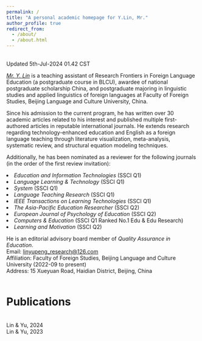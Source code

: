 ```yaml
---
permalink: /
title: "A personal academic homepage for Y.Lin, Mr."
author_profile: true
redirect_from: 
  - /about/
  - /about.html
---
```


<br>Updated 5th-Jul-2024 01.42 CST

<em>[Mr. Y. Lin](https://orcid.org/0000-0002-3182-2459) </em> is a teaching assistant of Research Frontiers in Foreign Language Education (a postgraduate course in BLCU), awardee of national postgraduate scholarship China, and postgraduate majoring in linguistic studies and applied linguistics of foreign languages at Faculty of Foreign Studies, Beijing Language and Culture University, China.

Since his admission to the current program, he has written over 30 academic articles related to his interest and published multiple first-authored articles in reputable international journals. He extends research regarding technology-enhanced education and English as a foreign language teaching through literature visualization, meta-analysis, systematic review, and structural equation modeling techniques.

Additionally, he has been nominated as a reviewer for the following journals (in the order of the first review invitation):
<li><em>Education and Information Technologies </em>(SSCI Q1)
<li><em>Language Learning & Technology </em>(SSCI Q1)
<li><em>System</em> (SSCI Q1)
<li><em>Language Teaching Research </em>(SSCI Q1)
<li><em>IEEE Transactions on Learning Technologies </em>(SSCI Q1)
<li><em>The Asia-Pacific Education Researcher </em>(SSCI Q2)
<li><em>European Journal of Psychology of Education </em>(SSCI Q2)
<li><em>Computers & Education </em>(SSCI Q1 Ranked No.1 Edu & Edu Research)
<li><em>Learning and Motivation </em>(SSCI Q2)


He is an editorial advisory board member of <em>Quality Assurance in Education</em>.<br>
Email: linyupeng_research@126.com<br>
Affiliation: Faculty of Foreign Studies, Beijing Language and Culture University (2022-09 to present)<br>
Address: 15 Xueyuan Road, Haidian District, Beijing, China<br><br>


Publications<br>
==================
<br>
Lin & Yu, 2024
<br>Lin & Yu, 2023




